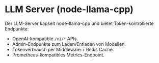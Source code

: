 # LLM Server (node-llama-cpp)

Der LLM-Server kapselt node-llama-cpp und bietet Token-kontrollierte Endpunkte:

- OpenAI-kompatible `/v1/*` APIs.
- Admin-Endpunkte zum Laden/Entladen von Modellen.
- Tokenverbrauch per Middleware + Redis Cache.
- Prometheus-kompatibles Metrics-Endpoint.
